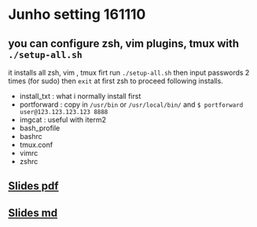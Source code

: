 # Junho setting 161110

## you can configure zsh, vim plugins, tmux with `./setup-all.sh`

it installs all zsh, vim , tmux firt
run `./setup-all.sh` then input passwords 2 times (for sudo) then `exit` at first zsh to proceed following installs.

- install_txt : what i normally install first
- portforward : copy in `/usr/bin` or `/usr/local/bin/` and `$ portforward user@123.123.123.123 8888`
- imgcat : useful with iterm2
- bash_profile
- bashrc
- tmux.conf
- vimrc
- zshrc

## [Slides pdf](https://dl.dropboxusercontent.com/u/51664086/get-used-to-cli.pdf)

## [Slides md](./get-used-to-cli.md)
